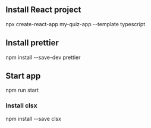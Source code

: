 ## Install React project

npx create-react-app my-quiz-app --template typescript

## Install prettier

npm install --save-dev prettier

## Start app

npm run start

### Install clsx

npm install --save clsx
